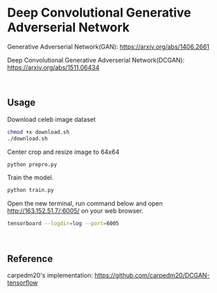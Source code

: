 # Deep Convolutional Generative Adverserial Network
Generative Adverserial Network(GAN): https://arxiv.org/abs/1406.2661

Deep Convolutional Generative Adverserial Network(DCGAN): https://arxiv.org/abs/1511.06434

<br>

## Usage

Download celeb image dataset
```bash
chmod +x download.sh
./download.sh
```

Center crop and resize image to 64x64 
```bash
python prepro.py
```

Train the model. 
```bash
python train.py

```

Open the new terminal, run command below and open http://163.152.51.7/:6005/ on your web browser.
```bash
tensorboard --logdir=log --port=6005
```
<br>


## Reference

carpedm20's implementation: https://github.com/carpedm20/DCGAN-tensorflow

